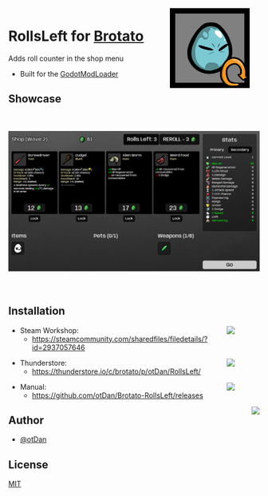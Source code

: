 <img align="right" src="https://github.com/otDan/Brotato-RollsLeft/blob/master/.publish/icon-full.png?raw=true" height="160" hspace="20"/>

# RollsLeft for [Brotato](https://store.steampowered.com/app/1942280/Brotato/)

Adds roll counter in the shop menu
- Built for the [GodotModLoader](https://github.com/GodotModding/godot-mod-loader)

## Showcase
<p align="center"> 
    <img src="https://github.com/otDan/Brotato-RollsLeft/blob/master/.publish/showcase.png?raw=true" height="350" style="object-fit:scale-down;"/>
</p>

## Installation

<a href="https://steamcommunity.com/sharedfiles/filedetails/?id=2937057646">
    <img align="right" src="https://badgen.net/https/ostaszewski29.npkn.net/py-steam-subscribers-request/2937057646?icon=https://upload.wikimedia.org/wikipedia/commons/8/83/Steam_icon_logo.svg" hspace="50"/>
</a>

- Steam Workshop: 
  - https://steamcommunity.com/sharedfiles/filedetails/?id=2937057646 

<a href="https://thunderstore.io/c/brotato/p/otDan/RollsLeft/">
    <img align="right" src="https://badgen.net/https/git-hub-badge-data.npkn.net/thunderstore-downloads-request/brotato/RollsLeft?icon=https://gcdn.thunderstore.io/static/ts/thunderstore-logomark-black.svg" hspace="50"/>
</a>

- Thunderstore: 
  - https://thunderstore.io/c/brotato/p/otDan/RollsLeft/

<a href="https://github.com/otDan/Brotato-RollsLeft/releases">
    <img align="right" src="https://badgen.net/github/assets-dl/otDan/Brotato-RollsLeft?icon=git&color=blue" hspace="50"/>
</a> 

- Manual: 
  - https://github.com/otDan/Brotato-RollsLeft/releases

<p align="left"> 
    <a href="https://www.paypal.com/paypalme/otdan">
        <img align="right" src="https://raw.githubusercontent.com/aha999/DonateButtons/master/Paypal.png" height="65"/>
    </a>
</p>

## Author
- [@otDan](https://www.github.com/otdan)

## License
[MIT](https://choosealicense.com/licenses/mit/)

